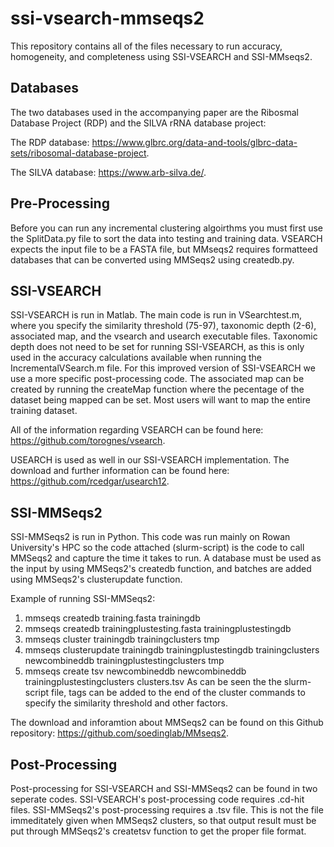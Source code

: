 # ssi-vsearch-mmseqs2
This repository contains all of the files necessary to run accuracy, homogeneity, and completeness using SSI-VSEARCH and SSI-MMseqs2. 

## Databases
The two databases used in the accompanying paper are the Ribosmal Database Project (RDP) and the SILVA rRNA database project:

The RDP database: https://www.glbrc.org/data-and-tools/glbrc-data-sets/ribosomal-database-project.

The SILVA database: https://www.arb-silva.de/.

## Pre-Processing
Before you can run any incremental clustering algoirthms you must first use the SplitData.py file to sort the data into testing and training data. VSEARCH expects the input file to be a FASTA file, but MMseqs2 requires formatteed databases that can be converted using MMSeqs2 using createdb.py.

## SSI-VSEARCH
SSI-VSEARCH is run in Matlab. The main code is run in VSearchtest.m, where you specify the similarity threshold (75-97), taxonomic depth (2-6), associated map, and the vsearch and usearch executable files. Taxonomic depth does not need to be set for running SSI-VSEARCH, as this is only used in the accuracy calculations available when running the IncrementalVSearch.m file. For this improved version of SSI-VSEARCH we use a more specific post-processing code. The associated map can be created by running the createMap function where the pecentage of the dataset being mapped can be set. Most users will want to map the entire training dataset. 

All of the information regarding VSEARCH can be found here: https://github.com/torognes/vsearch.

USEARCH is used as well in our SSI-VSEARCH implementation. The download and further information can be found here: https://github.com/rcedgar/usearch12.

## SSI-MMSeqs2
SSI-MMSeqs2 is run in Python. This code was run mainly on Rowan University's HPC so the code attached (slurm-script) is the code to call MMSeqs2 and capture the time it takes to run. A database must be used as the input by using MMSeqs2's createdb function, and batches are added using MMSeqs2's clusterupdate function.

Example of running SSI-MMSeqs2:
1. mmseqs createdb training.fasta trainingdb
2. mmseqs createdb trainingplustesting.fasta trainingplustestingdb
3. mmseqs cluster trainingdb trainingclusters tmp
4. mmseqs clusterupdate trainingdb trainingplustestingdb trainingclusters newcombineddb trainingplustestingclusters tmp
5. mmseqs create tsv newcombineddb newcombineddb trainingplustestingclusters clusters.tsv
As can be seen the the slurm-script file, tags can be added to the end of the cluster commands to specify  the similarity threshold and other factors.

The download and inforamtion about MMSeqs2 can be found on this Github repository: https://github.com/soedinglab/MMseqs2.

## Post-Processing
Post-processing for SSI-VSEARCH and SSI-MMSeqs2 can be found in two seperate codes. SSI-VSEARCH's post-processing code requires .cd-hit files. SSI-MMSeqs2's post-processing requires a .tsv file. This is not the file immeditately given when MMSeqs2 clusters, so that output result must be put through MMSeqs2's createtsv function to get the proper file format.

